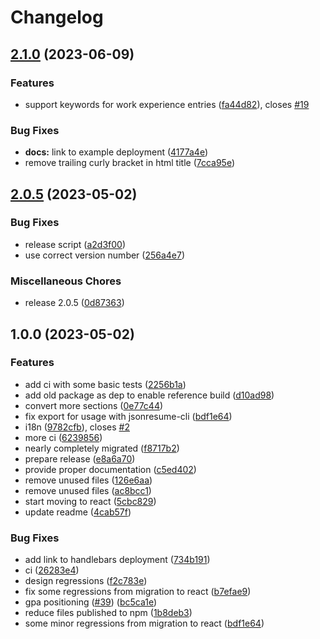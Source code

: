 # Changelog

## [2.1.0](https://github.com/levino/jsonresume-theme-stackoverflow-react/compare/v2.0.5...v2.1.0) (2023-06-09)

### Features

- support keywords for work experience entries ([fa44d82](https://github.com/levino/jsonresume-theme-stackoverflow-react/commit/fa44d82fd9f53cd29b75229aa8a6725a275d3233)), closes [#19](https://github.com/levino/jsonresume-theme-stackoverflow-react/issues/19)

### Bug Fixes

- **docs:** link to example deployment ([4177a4e](https://github.com/levino/jsonresume-theme-stackoverflow-react/commit/4177a4e0c20c0b4e701cc8fdae1089fac3c33ec1))
- remove trailing curly bracket in html title ([7cca95e](https://github.com/levino/jsonresume-theme-stackoverflow-react/commit/7cca95e8daf146bda2c3d0f948e7b50b45563a82))

## [2.0.5](https://github.com/levino/jsonresume-theme-stackoverflow-react/compare/v1.0.0...v2.0.5) (2023-05-02)

### Bug Fixes

- release script ([a2d3f00](https://github.com/levino/jsonresume-theme-stackoverflow-react/commit/a2d3f00974a67be9b2927cf0978b2566198e2c6e))
- use correct version number ([256a4e7](https://github.com/levino/jsonresume-theme-stackoverflow-react/commit/256a4e7db90d948cbfadf45f8f60ce8bb339f61d))

### Miscellaneous Chores

- release 2.0.5 ([0d87363](https://github.com/levino/jsonresume-theme-stackoverflow-react/commit/0d873636fe068d6927662961195f49e7749ca282))

## 1.0.0 (2023-05-02)

### Features

- add ci with some basic tests ([2256b1a](https://github.com/levino/jsonresume-theme-stackoverflow-react/commit/2256b1a9b464298240b26bce1807822437a5d186))
- add old package as dep to enable reference build ([d10ad98](https://github.com/levino/jsonresume-theme-stackoverflow-react/commit/d10ad9813cc97a950710fadda1c7bac9f5cc4b7a))
- convert more sections ([0e77c44](https://github.com/levino/jsonresume-theme-stackoverflow-react/commit/0e77c447d5d5235f46c62cc937f456e8a6a244b8))
- fix export for usage with jsonresume-cli ([bdf1e64](https://github.com/levino/jsonresume-theme-stackoverflow-react/commit/bdf1e64fe7e211eccd435e71c9d46fc964e465dc))
- i18n ([9782cfb](https://github.com/levino/jsonresume-theme-stackoverflow-react/commit/9782cfb1fb843007d071910b9dab65ee5f13f8ea)), closes [#2](https://github.com/levino/jsonresume-theme-stackoverflow-react/issues/2)
- more ci ([6239856](https://github.com/levino/jsonresume-theme-stackoverflow-react/commit/62398568a730fa0411f28be86cee50886b57b0aa))
- nearly completely migrated ([f8717b2](https://github.com/levino/jsonresume-theme-stackoverflow-react/commit/f8717b29bc6f387546613c39b3d1fe20ba76351c))
- prepare release ([e8a6a70](https://github.com/levino/jsonresume-theme-stackoverflow-react/commit/e8a6a70bc3dbc580774b6d2a62c03b4910147025))
- provide proper documentation ([c5ed402](https://github.com/levino/jsonresume-theme-stackoverflow-react/commit/c5ed4020ec02b80598a17f802174ba97ffa976c8))
- remove unused files ([126e6aa](https://github.com/levino/jsonresume-theme-stackoverflow-react/commit/126e6aa1f53974066d0bc847ac2428ee9fc0df29))
- remove unused files ([ac8bcc1](https://github.com/levino/jsonresume-theme-stackoverflow-react/commit/ac8bcc1c10363dc42b9db67068cac555d6af1e21))
- start moving to react ([5cbc829](https://github.com/levino/jsonresume-theme-stackoverflow-react/commit/5cbc829c64cf98def641b9045255c04720c52b28))
- update readme ([4cab57f](https://github.com/levino/jsonresume-theme-stackoverflow-react/commit/4cab57f186d6c822dcf798f516ce638149dd5d4a))

### Bug Fixes

- add link to handlebars deployment ([734b191](https://github.com/levino/jsonresume-theme-stackoverflow-react/commit/734b191f8176aac9b00a0aa71613d5d99e614eae))
- ci ([26283e4](https://github.com/levino/jsonresume-theme-stackoverflow-react/commit/26283e4fd80d59733e1e34c1749a289753702ad7))
- design regressions ([f2c783e](https://github.com/levino/jsonresume-theme-stackoverflow-react/commit/f2c783ea898a9b1d3ab16a846ea269c06d615cb8))
- fix some regressions from migration to react ([b7efae9](https://github.com/levino/jsonresume-theme-stackoverflow-react/commit/b7efae959e5e330155878e675b8c5ce44779830f))
- gpa positioning ([#39](https://github.com/levino/jsonresume-theme-stackoverflow-react/issues/39)) ([bc5ca1e](https://github.com/levino/jsonresume-theme-stackoverflow-react/commit/bc5ca1e27e690f022baf4953921c751508e2432f))
- reduce files published to npm ([1b8deb3](https://github.com/levino/jsonresume-theme-stackoverflow-react/commit/1b8deb3be7183bf3cf32c11a6ce35599b8607632))
- some minor regressions from migration to react ([bdf1e64](https://github.com/levino/jsonresume-theme-stackoverflow-react/commit/bdf1e64fe7e211eccd435e71c9d46fc964e465dc))
